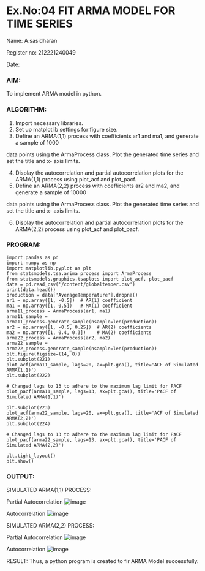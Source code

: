 # Ex.No:04   FIT ARMA MODEL FOR TIME SERIES

Name: A.sasidharan

Register no: 212221240049

Date: 

### AIM:
To implement ARMA model in python.
### ALGORITHM:
1. Import necessary libraries.
2. Set up matplotlib settings for figure size.
3. Define an ARMA(1,1) process with coefficients ar1 and ma1, and generate a sample of 1000

data points using the ArmaProcess class. Plot the generated time series and set the title and x-
axis limits.

4. Display the autocorrelation and partial autocorrelation plots for the ARMA(1,1) process using
plot_acf and plot_pacf.
5. Define an ARMA(2,2) process with coefficients ar2 and ma2, and generate a sample of 10000

data points using the ArmaProcess class. Plot the generated time series and set the title and x-
axis limits.

6. Display the autocorrelation and partial autocorrelation plots for the ARMA(2,2) process using
plot_acf and plot_pacf.
### PROGRAM:
~~~
import pandas as pd
import numpy as np
import matplotlib.pyplot as plt
from statsmodels.tsa.arima_process import ArmaProcess
from statsmodels.graphics.tsaplots import plot_acf, plot_pacf
data = pd.read_csv('/content/globaltemper.csv')
print(data.head())
production = data['AverageTemperature'].dropna() 
ar1 = np.array([1, -0.5])  # AR(1) coefficient
ma1 = np.array([1, 0.5])   # MA(1) coefficient
arma11_process = ArmaProcess(ar1, ma1)
arma11_sample = arma11_process.generate_sample(nsample=len(production))
ar2 = np.array([1, -0.5, 0.25])  # AR(2) coefficients
ma2 = np.array([1, 0.4, 0.3])    # MA(2) coefficients
arma22_process = ArmaProcess(ar2, ma2)
arma22_sample = arma22_process.generate_sample(nsample=len(production))
plt.figure(figsize=(14, 8))
plt.subplot(221)
plot_acf(arma11_sample, lags=20, ax=plt.gca(), title='ACF of Simulated ARMA(1,1)')
plt.subplot(222)

# Changed lags to 13 to adhere to the maximum lag limit for PACF
plot_pacf(arma11_sample, lags=13, ax=plt.gca(), title='PACF of Simulated ARMA(1,1)')

plt.subplot(223)
plot_acf(arma22_sample, lags=20, ax=plt.gca(), title='ACF of Simulated ARMA(2,2)')
plt.subplot(224)

# Changed lags to 13 to adhere to the maximum lag limit for PACF
plot_pacf(arma22_sample, lags=13, ax=plt.gca(), title='PACF of Simulated ARMA(2,2)')

plt.tight_layout()
plt.show()
~~~
### OUTPUT:
SIMULATED ARMA(1,1) PROCESS:

Partial Autocorrelation
![image](https://github.com/user-attachments/assets/7d49edac-6590-46e6-9497-c61a2702cac6)

Autocorrelation
![image](https://github.com/user-attachments/assets/8bea3658-13f3-40fd-90cc-5c16d31b0026)


SIMULATED ARMA(2,2) PROCESS:

Partial Autocorrelation
![image](https://github.com/user-attachments/assets/ea1cba11-6c37-4664-9b31-082278a1f85b)

Autocorrelation
![image](https://github.com/user-attachments/assets/9a45a2e5-664c-45ab-8f68-c1062010ca04)

RESULT:
Thus, a python program is created to fir ARMA Model successfully.
